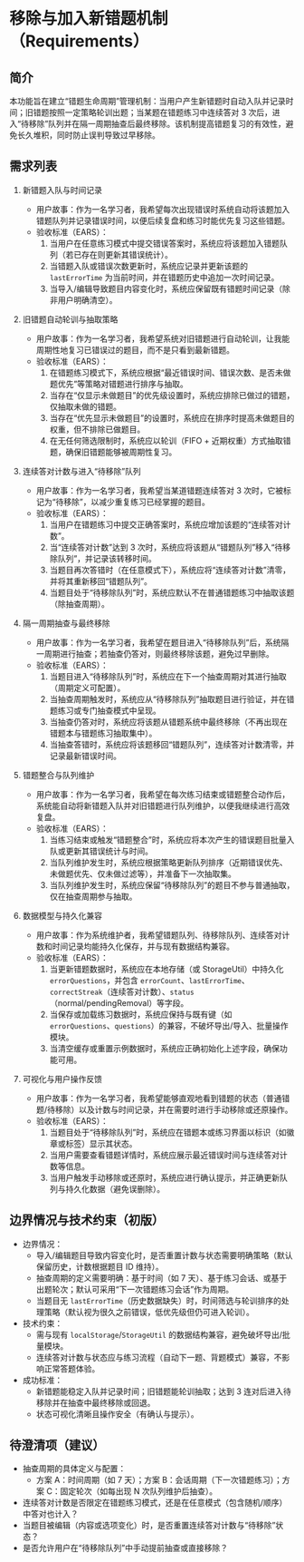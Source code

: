 # 移除与加入新错题机制（Requirements）

## 简介
本功能旨在建立“错题生命周期”管理机制：当用户产生新错题时自动入队并记录时间；旧错题按照一定策略轮训出题；当某题在错题练习中连续答对 3 次后，进入“待移除”队列并在隔一周期抽查后最终移除。该机制提高错题复习的有效性，避免长久堆积，同时防止误判导致过早移除。

## 需求列表

1. 新错题入队与时间记录
   - 用户故事：作为一名学习者，我希望每次出现错误时系统自动将该题加入错题队列并记录错误时间，以便后续复盘和练习时能优先复习这些错题。
   - 验收标准（EARS）：
     1. 当用户在任意练习模式中提交错误答案时，系统应将该题加入错题队列（若已存在则更新其错误统计）。
     2. 当错题入队或错误次数更新时，系统应记录并更新该题的 `lastErrorTime` 为当前时间，并在错题历史中追加一次时间记录。
     3. 当导入/编辑导致题目内容变化时，系统应保留既有错题时间记录（除非用户明确清空）。

2. 旧错题自动轮训与抽取策略
   - 用户故事：作为一名学习者，我希望系统对旧错题进行自动轮训，让我能周期性地复习已错误过的题目，而不是只看到最新错题。
   - 验收标准（EARS）：
     1. 在错题练习模式下，系统应根据“最近错误时间、错误次数、是否未做题优先”等策略对错题进行排序与抽取。
     2. 当存在“仅显示未做题目”的优先级设置时，系统应排除已做过的错题，仅抽取未做的错题。
     3. 当存在“优先显示未做题目”的设置时，系统应在排序时提高未做题目的权重，但不排除已做题目。
     4. 在无任何筛选限制时，系统应以轮训（FIFO + 近期权重）方式抽取错题，确保旧错题能够被周期性复习。

3. 连续答对计数与进入“待移除”队列
   - 用户故事：作为一名学习者，我希望当某道错题连续答对 3 次时，它被标记为“待移除”，以减少重复练习已经掌握的题目。
   - 验收标准（EARS）：
     1. 当用户在错题练习中提交正确答案时，系统应增加该题的“连续答对计数”。
     2. 当“连续答对计数”达到 3 次时，系统应将该题从“错题队列”移入“待移除队列”，并记录该转移时间。
     3. 当题目再次答错时（在任意模式下），系统应将“连续答对计数”清零，并将其重新移回“错题队列”。
     4. 当题目处于“待移除队列”时，系统应默认不在普通错题练习中抽取该题（除抽查周期）。

4. 隔一周期抽查与最终移除
   - 用户故事：作为一名学习者，我希望在题目进入“待移除队列”后，系统隔一周期进行抽查；若抽查仍答对，则最终移除该题，避免过早删除。
   - 验收标准（EARS）：
     1. 当题目进入“待移除队列”时，系统应在下一个抽查周期对其进行抽取（周期定义可配置）。
     2. 当抽查周期触发时，系统应从“待移除队列”抽取题目进行验证，并在错题练习或专门抽查模式中呈现。
     3. 当抽查仍答对时，系统应将该题从错题系统中最终移除（不再出现在错题本与错题练习抽取集中）。
     4. 当抽查答错时，系统应将该题移回“错题队列”，连续答对计数清零，并记录最新错误时间。

5. 错题整合与队列维护
   - 用户故事：作为一名学习者，我希望在每次练习结束或错题整合动作后，系统能自动将新错题入队并对旧错题进行队列维护，以便我继续进行高效复盘。
   - 验收标准（EARS）：
     1. 当练习结束或触发“错题整合”时，系统应将本次产生的错误题目批量入队或更新其错误统计与时间。
     2. 当队列维护发生时，系统应根据策略更新队列排序（近期错误优先、未做题优先、仅未做过滤等），并准备下一次抽取集。
     3. 当队列维护发生时，系统应保留“待移除队列”的题目不参与普通抽取，仅在抽查周期参与抽取。

6. 数据模型与持久化兼容
   - 用户故事：作为系统维护者，我希望错题队列、待移除队列、连续答对计数和时间记录均能持久化保存，并与现有数据结构兼容。
   - 验收标准（EARS）：
     1. 当更新错题数据时，系统应在本地存储（或 StorageUtil）中持久化 `errorQuestions`，并包含 `errorCount`、`lastErrorTime`、`correctStreak`（连续答对计数）、`status`（normal/pendingRemoval）等字段。
     2. 当保存或加载练习数据时，系统应保持与既有键（如 `errorQuestions`、`questions`）的兼容，不破坏导出/导入、批量操作模块。
     3. 当清空缓存或重置示例数据时，系统应正确初始化上述字段，确保功能可用。

7. 可视化与用户操作反馈
   - 用户故事：作为一名学习者，我希望能够直观地看到错题的状态（普通错题/待移除）以及计数与时间记录，并在需要时进行手动移除或还原操作。
   - 验收标准（EARS）：
     1. 当题目处于“待移除队列”时，系统应在错题本或练习界面以标识（如徽章或标签）显示其状态。
     2. 当用户需要查看错题详情时，系统应展示最近错误时间与连续答对计数等信息。
     3. 当用户触发手动移除或还原时，系统应进行确认提示，并正确更新队列与持久化数据（避免误删除）。

## 边界情况与技术约束（初版）
- 边界情况：
  - 导入/编辑题目导致内容变化时，是否重置计数与状态需要明确策略（默认保留历史，计数根据题目 ID 维持）。
  - 抽查周期的定义需要明确：基于时间（如 7 天）、基于练习会话、或基于出题轮次；默认可采用“下一次错题练习会话”作为周期。
  - 当题目无 `lastErrorTime`（历史数据缺失）时，时间筛选与轮训排序的处理策略（默认视为很久之前错误，低优先级但仍可进入轮训）。
- 技术约束：
  - 需与现有 `localStorage`/`StorageUtil` 的数据结构兼容，避免破坏导出/批量模块。
  - 连续答对计数与状态应与练习流程（自动下一题、背题模式）兼容，不影响正常答题体验。
- 成功标准：
  - 新错题能稳定入队并记录时间；旧错题能轮训抽取；达到 3 连对后进入待移除并在抽查中最终移除或回退。
  - 状态可视化清晰且操作安全（有确认与提示）。

## 待澄清项（建议）
- 抽查周期的具体定义与配置：
  - 方案 A：时间周期（如 7 天）；方案 B：会话周期（下一次错题练习）；方案 C：固定轮次（如每出现 N 次队列维护后抽查）。
- 连续答对计数是否限定在错题练习模式，还是在任意模式（包含随机/顺序）中答对也计入？
- 当题目被编辑（内容或选项变化）时，是否重置连续答对计数与“待移除”状态？
- 是否允许用户在“待移除队列”中手动提前抽查或直接移除？

